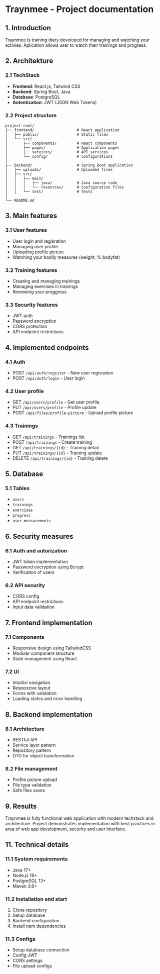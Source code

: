 # Traynmee - Project documentation

## 1. Introduction
Traynmee is training diary developed for managing and watching your activies. Aplication allows user to watch their trainings and progress.
## 2. Architekture

### 2.1 TechStack
- **Frontend**: React.js, Tailwind CSS
- **Backend**: Spring Boot, Java
- **Database**: PostgreSQL
- **Autentization**: JWT (JSON Web Tokens)

### 2.2 Project structure

```
project-root/
├── frontend/                   # React application
│   ├── public/                 # Static files
│   └── src/
│       ├── components/         # React components
│       ├── pages/              # Application pages
│       ├── services/           # API services
│       └── config/             # Configurations
│
├── backend/                    # Spring Boot application
│   ├── uploads/                # Uploaded files
│   ├── src/
│   │   ├── main/
│   │   │   ├── java/           # Java source code
│   │   │   └── resources/      # Configuration files
│   │   └── test/               # Tests
│
└── README.md                  
```


## 3. Main features

### 3.1 User features
- User login and regisration
- Managing user profile
- Uploading profile picture
- Watching your bodily measures (weight, % bodyfat)

### 3.2 Training features
- Creating and managing trainings
- Managing exercises in trainings
- Reviewing your proggress

### 3.3 Security features
- JWT auth
- Password encryption
- CORS protection
- API endpoint restrictions

## 4. Implemented endpoints

### 4.1 Auth
- POST `/api/auth/register` - New user regisration
- POST `/api/auth/login` - User login

### 4.2 User profile
- GET `/api/users/profile` - Get user profile
- PUT `/api/users/profile` - Profile update
- POST `/api/files/profile-picture` - Upload profile picture

### 4.3 Trainings
- GET `/api/trainings` - Trainings list
- POST `/api/trainings` - Create training
- GET `/api/trainings/{id}` - Training detail
- PUT `/api/trainings/{id}` - Training update
- DELETE `/api/trainings/{id}` - Training delete

## 5. Database

### 5.1 Tables
- `users` 
- `trainings`
- `exercises` 
- `progress` 
- `user_measurements` 

## 6. Security measures

### 6.1 Auth and autorization
- JWT token implementation
- Password encryption using Bcrypt
- Verification of users

### 6.2 API security
- CORS config
- API endpoint restrictions
- Input data validation

## 7. Frontend implementation

### 7.1 Components
- Responsive design using TailwindCSS
- Modular component structure
- State management using React

### 7.2 UI
- Intuitivi navigation
- Responzive layout
- Forms with validation
- Loading states and error handling

## 8. Backend implementation

### 8.1 Architecture
- RESTful API
- Service layer pattern
- Repository pattern
- DTO for object transformation

### 8.2 File management
- Profile picture upload
- File type validation
- Safe files saves

## 9. Results
Traynmee is fully functional web application with modern techstack and architecture. Project demonstrates implementation with best practices in area of web app development, security and user interface. 
## 11. Technical details

### 11.1 System requirements
- Java 17+
- Node.js 16+
- PostgreSQL 13+
- Maven 3.6+

### 11.2 Installation and start
1. Clone repository
2. Setup database
3. Backend configuration
4. Install npm dependencies

### 11.3 Configs
- Setup database connection
- Config JWT
- CORS settings
- File upload configs
